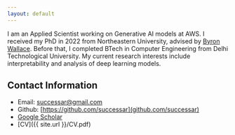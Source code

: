 ```yaml
---
layout: default
---
```


I am an Applied Scientist working on Generative AI models at AWS. 
I received my PhD in 2022 from Northeastern University, advised by [Byron Wallace](https://byronwallace.com/).
Before that, I completed BTech in Computer Engineering from Delhi Technological University. 
My current research interests include interpretability and analysis of deep learning models.

## Contact Information

* Email: successar@gmail.com
* Github: [https://github.com/successar](github.com/successar)
* [Google Scholar](https://scholar.google.com/citations?user=ng6th5cAAAAJ&hl=en)
* [CV]({{ site.url }}/CV.pdf)
